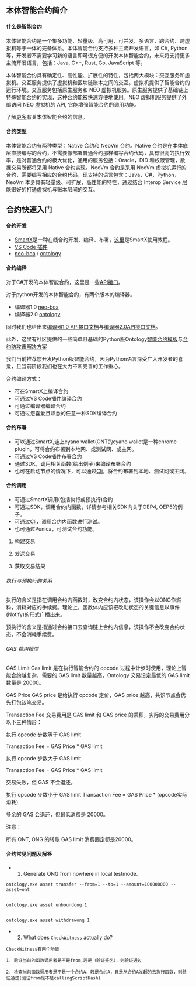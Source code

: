 ## 本体智能合约简介

#### 什么是智能合约

本体智能合约是一个集多功能、轻量级、高可用、可并发、多语言、跨合约、跨虚拟机等于一体的完备体系。本体智能合约支持多种主流开发语言，如 C#, Python 等，开发者不需要学习新的语言即可很方便的开发本体智能合约，未来将支持更多主流开发语言，包括：Java, C++, Rust, Go, JavaScript 等。

本体智能合约具有确定性、高性能、扩展性的特性，包括两大模块：交互服务和虚拟机。交互服务提供了虚拟机和区块链账本之间的交互。虚拟机提供了智能合约的运行环境。交互服务包括原生服务和 NEO 虚拟机服务。原生服务提供了基础链上特殊智能合约的实现，这种合约能被快速方便地使用。NEO 虚拟机服务提供了外部访问 NEO 虚拟机的 API, 它能增强智能合约的调用功能。

了解[更多](https://github.com/ontio/ontology-smartcontract)有关本体智能合约的信息。

#### 合约类型

本体智能合约有两种类型：Native 合约和 NeoVm 合约。Native 合约是在本体底层直接编写的合约，不需要像部署普通合约那样编写合约代码，具有很高的执行效率，是对普通合约的极大优化，通用的服务包括：Oracle，DID 和权限管理，数据交易所都将采用 Native 合约实现。NeoVm 合约是采用 NeoVm 虚拟机运行的合约，需要编写相应的合约代码，现支持的语言包含：Java，C#，Python，NeoVm 本身具有轻量级、可扩展、高性能的特性，通过结合 Interop Service 层能很好的打通虚拟机与账本层间的交互。


## 合约快速入门

#### 合约开发

- [SmartX](https://smartx.ont.io/#/)是一种在线合约开发、编译、布署，[这里](https://ontio.github.io/documentation/SmartX_Tutorial_en.html)是SmartX使用教程。
- [VS Code 插件](提供教程链接地址)
- [neo-boa](https://github.com/ontio/neo-boa) / [ontology](https://github.com/ontio/ontology-python-compiler)

#### 合约编译
对于C#开发的本体智能合约，这里是一些[API接口](https://github.com/ontio/ontology-smartcontract/blob/master/smart-contract-tutorial/Smart_Contract_%20API.md)。

对于python开发的本体智能合约，有两个版本的编译器。
- 编译器1.0 [neo-boa](https://github.com/ontio/neo-boa) 
- 编译器2.0 [ontology](https://github.com/ontio/ontology-python-compiler)

同时我们也给出来[编译器1.0 API接口文档](https://github.com/ontio/neo-boa/blob/master/Ontology_smart_contract_API_for_Python.md)与[编译器2.0API接口文档](https://github.com/ontio/ontology-python-compiler/blob/master/Ontology_smart_contract_API_for_Python.md)。

此外，这里有社区提供的一些简单且基础的Python版Ontology[智能合约模版](https://github.com/ONT-Avocados/python-template)与[合约防攻击解决方案](https://github.com/tonyclarking/contract-security)

我们当前推荐您开发Python版智能合约，因为Python语言深受广大开发者的喜爱，且当前阶段我们也在大力不断完善的工作重心。

合约编译方式：
- 可在SmartX上编译合约
- 可通过VS Code插件编译合约
- 可通过编译器编译合约
- 可通过您喜爱且熟悉的任意一种SDK编译合约

#### 合约布署
- 可以通过SmartX,连上cyano wallet(ONT的cyano wallet是一种chrome plugin，可将合约布署到本地网、或测试网、或主网。
- 可通过VS Code插件布署合约
- 通过SDK，调用相关函数(给出例子)来编译布署合约
- 也可在启动节点的情况下，可以通过[Cli](https://github.com/ontio/ontology/blob/master/docs/specifications/cli_user_guide_CN.md#51-%E6%99%BA%E8%83%BD%E5%90%88%E7%BA%A6%E9%83%A8%E7%BD%B2)，将合约布署到本地、测试网或主网。

#### 合约调用
- 可通过SmartX调用(包括执行或预执行)合约
- 可通过SDK，调用合约内函数，详请参考相关SDK内关于OEP4, OEP5的例子。
- 可通过[Cli](https://github.com/ontio/ontology/blob/master/docs/specifications/cli_user_guide_CN.md#52-%E6%99%BA%E8%83%BD%E5%90%88%E7%BA%A6%E6%89%A7%E8%A1%8C)，调用合约内函数进行测试。
- 也可通过Punica，可测试合约功能。

1. 构建交易

2. 发送交易

3. 获取交易结果


###### 执行与预执行的关系
执行的含义是指在调用合约内函数时，改变合约内状态，该操作会以ONG作燃料，消耗对应的手续费。理论上，函数体内应该把改动状态的关键信息以事件(Notify)的形式广播出来。

预执行的含义是指通过合约接口去查询链上合约内信息，该操作不会改变合约状态，不会消耗手续费。

###### GAS 费用模型
GAS Limit
Gas limit 是在执行智能合约的 opcode 过程中计步时使用，理论上智能合约越复杂，需要的 GAS limit 数量越高，Ontology 交易设定最低的 GAS limit 数量是 20000。

GAS Price
GAS price 是给执行 opcode 定价，GAS price 越高，共识节点会优先打包该笔交易。

Transaction Fee
交易费用是 GAS limit 和 GAS price 的乘积，实际的交易费用分以下三种情形：

执行 opcode 步数等于 GAS limit

Transaction Fee = GAS Price * GAS limit

执行 opcode 步数大于 GAS limit

Transaction Fee = GAS Price * GAS limit

交易失败，但 GAS 不会退还。

执行 opcode 步数小于 GAS limit Transaction Fee = GAS Price * (opcode实际消耗)

多余的 GAS 会退还，但最低消费是 20000。

注意：

所有 ONT, ONG 的转账 GAS limit 消费固定都是20000。

#### 合约常见问题及解答
- 1. Generate ONG from nowhere in local testmode.
```
ontology.exe asset transfer --from=1 --to=1 --amount=100000000 --asset=ont


ontology.exe asset unboundong 1


ontology.exe asset withdrawong 1

```

- 2. What does `CheckWitness` actually do?
```
CheckWitness有两个功能

1. 验证当前的函数调用者是不是from,若是（验证签名），则验证通过

2. 检查当前函数调用者是不是一个合约A，若是合约A，且是从合约A发起的去执行函数，则验证通过(验证from是不是callingScriptHash)
